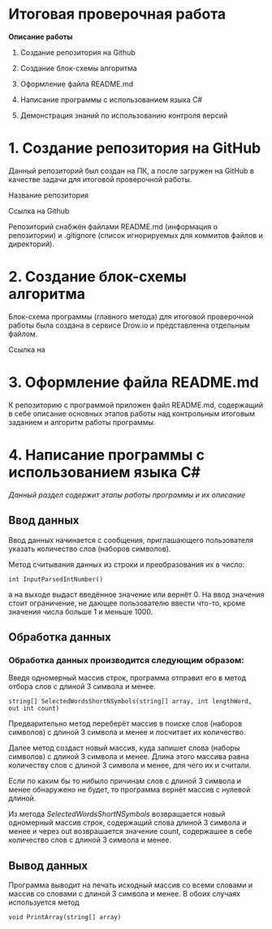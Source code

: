 # Итоговая проверочная работа


**Описание работы**

1. Создание репозитория на Github

2. Создание блок-схемы алгоритма
    
3. Оформление файла README.md

4. Написание программы с использованием языка C#

5. Демонстрация знаний по использованию контроля версий


# 1. Создание репозитория на GitHub

Данный репозиторий был создан на ПК, а после загружен на GitHub в качестве задачи для итоговой проверочной работы.

Название репозитория 

Ссылка на Github 

Репозиторий снабжён файлами README.md (информация о репозитории) и .gitignore (список игнорируемых для коммитов файлов и директорий).


# 2. Создание блок-схемы алгоритма

Блок-схема программы (главного метода) для итоговой проверочной работы была создана в сервисе Drow.io и представленна отдельным файлом.

Ссылка на

# 3. Оформление файла README.md

К репозиторию с программой приложен файл README.md, содержащий в себе описание основных этапов работы над контрольным итоговым заданием и алгоритм работы программы.

# 4. Написание программы с использованием языка C#

*Данный раздел содержит этапы работы программы и их описание*

## Ввод данных

Ввод данных начинается с сообщения, приглашающего пользователя указать количество слов (наборов символов).

Метод считывания данных из строки и преобразования их в число:

    int InputParsedIntNumber()

а на выходе выдаст введённое значение или вернёт 0. На ввод значения стоит ограничение, не дающее пользователю ввести что-то, кроме значения числа больше 1 и меньше 1000. 


## Обработка данных

### Обработка данных производится следующим образом:

Введя одномерный массив строк, программа отправит его в метод отбора слов с длиной 3 символа и менее.

    string[] SelectedWordsShortNSymbols(string[] array, int lengthWord, out int count)

Предварительно метод переберёт массив в поиске слов (наборов символов) с длиной 3 символа и менее и посчитает их количество.

Далее метод создаст новый массив, куда запишет слова (наборы символов) с длиной 3 символа и менее. Длина этого массива равна количеству слов с длиной 3 символа и менее, для чего их и считали. 

Если по каким бы то нибыло причинам слов с длиной 3 символа и менее обнаружено не будет, то программа вернёт массив с нулевой длиной.

Из метода *SelectedWordsShortNSymbols* возвращается новый одномерный массив строк, содержащий слова длиной 3 символа и менее и через out возврашается значение count, содержашее в себе количество слов с длиной 3 символа и менее.


## Вывод данных
Программа выводит на печать исходный массив со всеми словами и массив со словами с длиной 3 символа и менее. В обоих случаях используется метод

    void PrintArray(string[] array)
